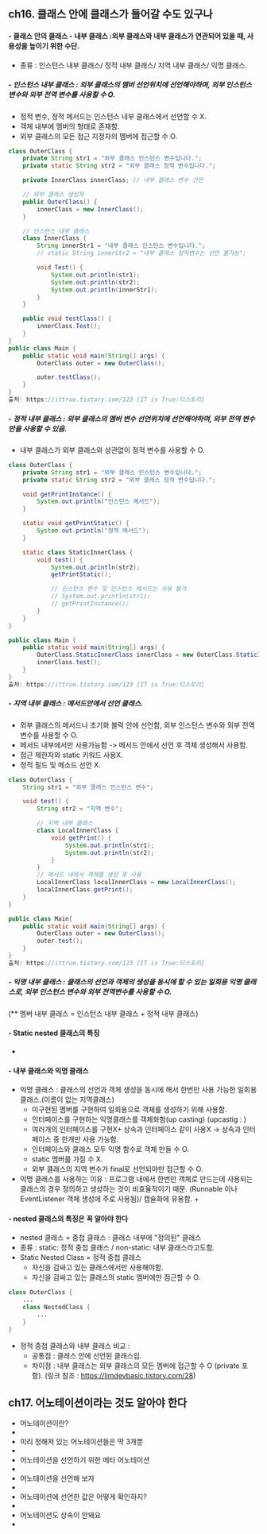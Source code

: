 ## ch16. 클래스 안에 클래스가 들어갈 수도 있구나
#### - 클래스 안의 클래스 - 내부 클래스 :외부 클래스와 내부 클래스가 연관되어 있을 때, 사용성을 높이기 위한 수단.
- 종류 : 인스턴스 내부 클래스/ 정적 내부 클래스/ 지역 내부 클래스/ 익명 클래스.
##### - 인스턴스 내부 클래스 : 외부 클래스의 멤버 선언위치에 선언해야하며, 외부 인스턴스 변수와 외부 전역 변수를 사용할 수 O.
  + 정적 변수, 정적 메서드는 인스턴스 내부 클래스에서 선언할 수 X.
  + 객체 내부에 멤버의 형태로 존재함.
  + 외부 클래스의 모든 접근 지정자의 멤버에 접근할 수 O.
```java
class OuterClass {
    private String str1 = "외부 클래스 인스턴스 변수입니다.";
    private static String str2 = "외부 클래스 정적 변수입니다.";

    private InnerClass innerClass; // 내부 클래스 변수 선언

    // 외부 클래스 생성자
    public OuterClass() {
        innerClass = new InnerClass();
    }

    // 인스턴스 내부 클래스
    class InnerClass {
        String innerStr1 = "내부 클래스 인스턴스 변수입니다.";
        // static String innerStr2 = "내부 클래스 정적변수는 선언 불가능";

        void Test() {
            System.out.println(str1);
            System.out.println(str2);
            System.out.println(innerStr1);
        }
    }

    public void testClass() {
        innerClass.Test();
    }
}
public class Main {
    public static void main(String[] args) {
        OuterClass outer = new OuterClass();

        outer.testClass();
    }
}
출처: https://ittrue.tistory.com/123 [IT is True:티스토리]
```
##### - 정적 내부 클래스 : 외부 클래스의 멤버 변수 선언위치에 선언해야하며, 외부 전역 변수만을 사용할 수 있음.
  + 내부 클래스가 외부 클래스와 상관없이 정적 변수를 사용할 수 O.
```java
class OuterClass {
    private String str1 = "외부 클래스 인스턴스 변수입니다.";
    private static String str2 = "외부 클래스 정적 변수입니다.";

    void getPrintInstance() {
        System.out.println("인스턴스 메서드");
    }

    static void getPrintStatic() {
        System.out.println("정적 메서드");
    }

    static class StaticInnerClass {
        void test() {
            System.out.println(str2);
            getPrintStatic();

            // 인스턴스 변수 및 인스턴스 메서드는 사용 불가
            // System.out.println(str1);
            // getPrintInstance();
        }
    }
}

public class Main {
    public static void main(String[] args) {
        OuterClass.StaticInnerClass innerClass = new OuterClass.StaticInnerClass();
        innerClass.test();
    }
}
출처: https://ittrue.tistory.com/123 [IT is True:티스토리]
```
##### - 지역 내부 클래스 : 메서드안에서 선언 클래스.
  + 외부 클래스의 메서드나 초기화 블럭 안에 선언함, 외부 인스턴스 변수와 외부 전역 변수를 사용할 수 O.
  + 메서드 내부에서만 사용가능함 -> 메서드 안에서 선언 후 객체 생성해서 사용함.
  + 접근 제한자와 static 키워드 사용X.
  + 정적 필드 및 메소드 선언 X.
```java
class OuterClass {
    String str1 = "외부 클래스 인스턴스 변수";

    void test() {
        String str2 = "지역 변수";

        // 지역 내부 클래스
        class LocalInnerClass {
            void getPrint() {
                System.out.println(str1);
                System.out.println(str2);
            }
        }
        // 메서드 내에서 객체를 생성 후 사용
        LocalInnerClass localInnerClass = new LocalInnerClass();
        localInnerClass.getPrint();
    }
}

public class Main{
    public static void main(String[] args) {
        OuterClass outer = new OuterClass();
        outer.test();
    }
}
출처: https://ittrue.tistory.com/123 [IT is True:티스토리]
```
 
##### - 익명 내부 클래스 : 클래스의 선언과 객체의 생성을 동시에 할 수 있는 일회용 익명 클래스로, 외부 인스턴스 변수와 외부 전역변수를 사용할 수 O.
(** 멤버 내부 클래스 = 인스턴스 내부 클래스 + 정적 내부 클래스)
     
#### - Static nested 클래스의 특징
- 
#### - 내부 클래스와 익명 클래스
- 익명 클래스 : 클래스의 선언과 객체 생성을 동시에 해서 한번만 사용 가능한 일회용 클래스.(이름이 없는 지역클래스)
  + 미구현된 멤버를 구현하여 일회용으로 객체를 생성하기 위해 사용함.
  + 인터페이스를 구현하는 익명클래스를 객체화함(up casting)
    (upcastig : )
  + 여러개의 인터페이스를 구현X+ 상속과 인터페이스 같이 사용X -> 상속과 인터페이스 중 한개만 사용 가능함.
  + 인터페이스와 클래스 모두 익명 함수로 객체 만들 수 O.
  + static 멤버를 가질 수 X.
  + 외부 클래스의 지역 변수가 final로 선언되야만 접근할 수 O.
- 익명 클래스를 사용하는 이유 : 프로그램 내에서 한번만 객체로 만드는데 사용되는 클래스의 경우 정의하고 생성하는 것이 비효율적이기 때문. (Runnable 이나 EventListener 객체 생성에 주로 사용됨)/ 캡슐화에 유용함.
  + 
#### - nested 클래스의 특징은 꼭 알아야 한다
- nested 클래스 = 중첩 클래스 : 클래스 내부에 "정의된" 클래스
- 종류 : static: 정적 중첩 클래스 / non-static: 내부 클래스라고도함.
- Static Nested Class = 정적 중첩 클래스
  + 자신을 감싸고 있는 클래스에서만 사용해야함.
  + 자신을 감싸고 있는 클래스의 static 멤버에만 점근할 수 O.
```java
class OuterClass {
    ...
    class NestedClass {
        ...
    }
}
```
- 정적 중첩 클래스와 내부 클래스 비교 :
  + 공통점 : 클래스 안에 선언된 클래스임.
  + 차이점 : 내부 클래스는 외부 클래스의 모든 멤버에 접근할 수 O (private 포함).
(링크 참조 : https://limdevbasic.tistory.com/28)


##  ch17. 어노테이션이라는 것도 알아야 한다
- 어노테이션이란?
- 
- 미리 정해져 있는 어노테이션들은 딱 3개뿐
- 
- 어노테이션을 선언하기 위한 메타 어노테이션
- 
- 어노테이션을 선언해 보자
- 
- 어노테이션에 선언한 값은 어떻게 확인하지?
- 
- 어노테이션도 상속이 안돼요
- 
